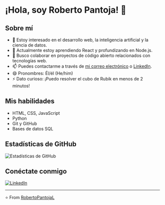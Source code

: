 # ¡Hola, soy Roberto Pantoja! 👋

## Sobre mí

- 👀 Estoy interesado en el desarrollo web, la inteligencia artificial y la ciencia de datos.
- 🌱 Actualmente estoy aprendiendo React y profundizando en Node.js.
- 💞️ Busco colaborar en proyectos de código abierto relacionados con tecnologías web.
- 📫 Puedes contactarme a través de [mi correo electrónico](mailto:roberto.pantoja@nexwey.online) o [LinkedIn](www.linkedin.com/in/tadeo-roberto-pantoja-lópez-306518345).
- 😄 Pronombres: Él/él (He/him)
- ⚡ Dato curioso: ¡Puedo resolver el cubo de Rubik en menos de 2 minutos!

## Mis habilidades

- HTML, CSS, JavaScript
- Python
- Git y GitHub
- Bases de datos SQL

## Estadísticas de GitHub

![Estadísticas de GitHub](https://github-readme-stats.vercel.app/api?username=RobertoPantojaL&show_icons=true&theme=radical)

## Conéctate conmigo

[![LinkedIn](https://img.shields.io/badge/-LinkedIn-blue?style=flat-square&logo=LinkedIn&logoColor=white&link=https://www.linkedin.com/in/tadeo-roberto-pantoja-lópez-306518345/)](https://www.linkedin.com/in/tadeo-roberto-pantoja-lópez-306518345/)

---

⭐️ From [RobertoPantojaL](https://github.com/RobertoPantojaL)

<!---
RobertoPantojaL/RobertoPantojaL is a ✨ special ✨ repository because its `README.md` (this file) appears on your GitHub profile.
You can click the Preview link to take a look at your changes.
--->
